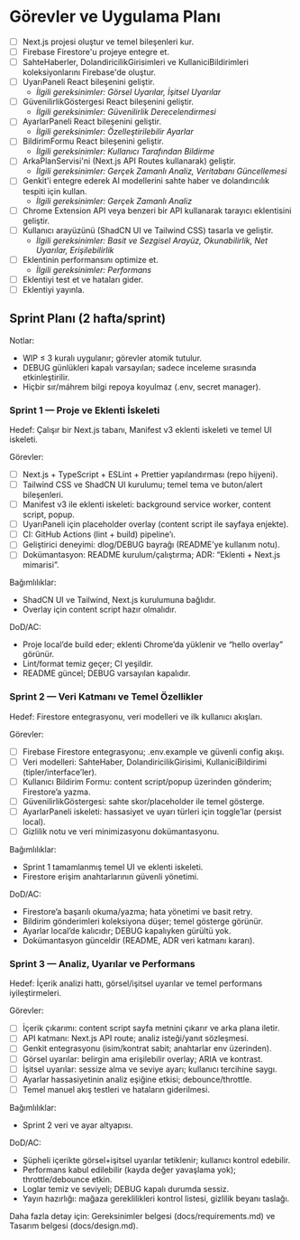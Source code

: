 # Görevler ve Uygulama Planı

- [ ] Next.js projesi oluştur ve temel bileşenleri kur.
- [ ] Firebase Firestore'u projeye entegre et.
- [ ] SahteHaberler, DolandiricilikGirisimleri ve KullaniciBildirimleri koleksiyonlarını Firebase'de oluştur.
- [ ] UyarıPaneli React bileşenini geliştir.
  - _İlgili gereksinimler: Görsel Uyarılar, İşitsel Uyarılar_
- [ ] GüvenilirlikGöstergesi React bileşenini geliştir.
  - _İlgili gereksinimler: Güvenilirlik Derecelendirmesi_
- [ ] AyarlarPaneli React bileşenini geliştir.
  - _İlgili gereksinimler: Özelleştirilebilir Ayarlar_
- [ ] BildirimFormu React bileşenini geliştir.
  - _İlgili gereksinimler: Kullanıcı Tarafından Bildirme_
- [ ] ArkaPlanServisi'ni (Next.js API Routes kullanarak) geliştir.
  - _İlgili gereksinimler: Gerçek Zamanlı Analiz, Veritabanı Güncellemesi_
- [ ] Genkit'i entegre ederek AI modellerini sahte haber ve dolandırıcılık tespiti için kullan.
  - _İlgili gereksinimler: Gerçek Zamanlı Analiz_
- [ ] Chrome Extension API veya benzeri bir API kullanarak tarayıcı eklentisini geliştir.
- [ ] Kullanıcı arayüzünü (ShadCN UI ve Tailwind CSS) tasarla ve geliştir.
  - _İlgili gereksinimler: Basit ve Sezgisel Arayüz, Okunabilirlik, Net Uyarılar, Erişilebilirlik_
- [ ] Eklentinin performansını optimize et.
  - _İlgili gereksinimler: Performans_
- [ ] Eklentiyi test et ve hataları gider.
- [ ] Eklentiyi yayınla.

## Sprint Planı (2 hafta/sprint)

Notlar:
- WIP ≤ 3 kuralı uygulanır; görevler atomik tutulur.
- DEBUG günlükleri kapalı varsayılan; sadece inceleme sırasında etkinleştirilir.
- Hiçbir sır/máhrem bilgi repoya koyulmaz (.env, secret manager).

### Sprint 1 — Proje ve Eklenti İskeleti
Hedef: Çalışır bir Next.js tabanı, Manifest v3 eklenti iskeleti ve temel UI iskeleti.

Görevler:
- [ ] Next.js + TypeScript + ESLint + Prettier yapılandırması (repo hijyeni).
- [ ] Tailwind CSS ve ShadCN UI kurulumu; temel tema ve buton/alert bileşenleri.
- [ ] Manifest v3 ile eklenti iskeleti: background service worker, content script, popup.
- [ ] UyarıPaneli için placeholder overlay (content script ile sayfaya enjekte).
- [ ] CI: GitHub Actions (lint + build) pipeline’ı.
- [ ] Geliştirici deneyimi: dlog/DEBUG bayrağı (README’ye kullanım notu).
- [ ] Dokümantasyon: README kurulum/çalıştırma; ADR: “Eklenti + Next.js mimarisi”.

Bağımlılıklar:
- ShadCN UI ve Tailwind, Next.js kurulumuna bağlıdır.
- Overlay için content script hazır olmalıdır.

DoD/AC:
- Proje local’de build eder; eklenti Chrome’da yüklenir ve “hello overlay” görünür.
- Lint/format temiz geçer; CI yeşildir.
- README güncel; DEBUG varsayılan kapalıdır.

### Sprint 2 — Veri Katmanı ve Temel Özellikler
Hedef: Firestore entegrasyonu, veri modelleri ve ilk kullanıcı akışları.

Görevler:
- [ ] Firebase Firestore entegrasyonu; .env.example ve güvenli config akışı.
- [ ] Veri modelleri: SahteHaber, DolandiricilikGirisimi, KullaniciBildirimi (tipler/interface’ler).
- [ ] Kullanıcı Bildirim Formu: content script/popup üzerinden gönderim; Firestore’a yazma.
- [ ] GüvenilirlikGöstergesi: sahte skor/placeholder ile temel gösterge.
- [ ] AyarlarPaneli iskeleti: hassasiyet ve uyarı türleri için toggle’lar (persist local).
- [ ] Gizlilik notu ve veri minimizasyonu dokümantasyonu.

Bağımlılıklar:
- Sprint 1 tamamlanmış temel UI ve eklenti iskeleti.
- Firestore erişim anahtarlarının güvenli yönetimi.

DoD/AC:
- Firestore’a başarılı okuma/yazma; hata yönetimi ve basit retry.
- Bildirim gönderimleri koleksiyona düşer; temel gösterge görünür.
- Ayarlar local’de kalıcıdır; DEBUG kapalıyken gürültü yok.
- Dokümantasyon günceldir (README, ADR veri katmanı kararı).

### Sprint 3 — Analiz, Uyarılar ve Performans
Hedef: İçerik analizi hattı, görsel/işitsel uyarılar ve temel performans iyileştirmeleri.

Görevler:
- [ ] İçerik çıkarımı: content script sayfa metnini çıkarır ve arka plana iletir.
- [ ] API katmanı: Next.js API route; analiz isteği/yanıt sözleşmesi.
- [ ] Genkit entegrasyonu (isim/kontrat sabit; anahtarlar env üzerinden).
- [ ] Görsel uyarılar: belirgin ama erişilebilir overlay; ARIA ve kontrast.
- [ ] İşitsel uyarılar: sessize alma ve seviye ayarı; kullanıcı tercihine saygı.
- [ ] Ayarlar hassasiyetinin analiz eşiğine etkisi; debounce/throttle.
- [ ] Temel manuel akış testleri ve hataların giderilmesi.

Bağımlılıklar:
- Sprint 2 veri ve ayar altyapısı.

DoD/AC:
- Şüpheli içerikte görsel+işitsel uyarılar tetiklenir; kullanıcı kontrol edebilir.
- Performans kabul edilebilir (kayda değer yavaşlama yok); throttle/debounce etkin.
- Loglar temiz ve seviyeli; DEBUG kapalı durumda sessiz.
- Yayın hazırlığı: mağaza gereklilikleri kontrol listesi, gizlilik beyanı taslağı.

Daha fazla detay için: Gereksinimler belgesi (docs/requirements.md) ve Tasarım belgesi (docs/design.md).
